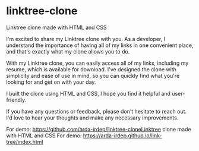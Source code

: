 # linktree-clone
Linktree clone made with HTML and CSS

I'm excited to share my Linktree clone with you. As a developer, I understand the importance of having all of my links in one convenient place, and that's exactly what my clone allows you to do.

With my Linktree clone, you can easily access all of my links, including my resume, which is available for download. I've designed the clone with simplicity and ease of use in mind, so you can quickly find what you're looking for and get on with your day.

I built the clone using HTML and CSS, I hope you find it helpful and user-friendly.

If you have any questions or feedback, please don't hesitate to reach out. I'd love to hear your thoughts and make any necessary improvements.


For demo: https://github.com/arda-irdep/linktree-cloneLinktree clone made with HTML and CSS For demo: https://arda-irdep.github.io/link-tree/index.html
